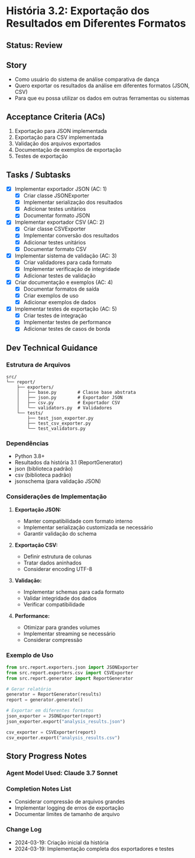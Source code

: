 # História 3.2: Exportação dos Resultados em Diferentes Formatos

## Status: Review

## Story

- Como usuário do sistema de análise comparativa de dança
- Quero exportar os resultados da análise em diferentes formatos (JSON, CSV)
- Para que eu possa utilizar os dados em outras ferramentas ou sistemas

## Acceptance Criteria (ACs)

1. Exportação para JSON implementada
2. Exportação para CSV implementada
3. Validação dos arquivos exportados
4. Documentação de exemplos de exportação
5. Testes de exportação

## Tasks / Subtasks

- [x] Implementar exportador JSON (AC: 1)
  - [x] Criar classe JSONExporter
  - [x] Implementar serialização dos resultados
  - [x] Adicionar testes unitários
  - [x] Documentar formato JSON

- [x] Implementar exportador CSV (AC: 2)
  - [x] Criar classe CSVExporter
  - [x] Implementar conversão dos resultados
  - [x] Adicionar testes unitários
  - [x] Documentar formato CSV

- [x] Implementar sistema de validação (AC: 3)
  - [x] Criar validadores para cada formato
  - [x] Implementar verificação de integridade
  - [x] Adicionar testes de validação

- [x] Criar documentação e exemplos (AC: 4)
  - [x] Documentar formatos de saída
  - [x] Criar exemplos de uso
  - [x] Adicionar exemplos de dados

- [x] Implementar testes de exportação (AC: 5)
  - [x] Criar testes de integração
  - [x] Implementar testes de performance
  - [x] Adicionar testes de casos de borda

## Dev Technical Guidance

### Estrutura de Arquivos
```
src/
└── report/
    ├── exporters/
    │   ├── base.py        # Classe base abstrata
    │   ├── json.py        # Exportador JSON
    │   ├── csv.py         # Exportador CSV
    │   └── validators.py  # Validadores
    └── tests/
        ├── test_json_exporter.py
        ├── test_csv_exporter.py
        └── test_validators.py
```

### Dependências
- Python 3.8+
- Resultados da história 3.1 (ReportGenerator)
- json (biblioteca padrão)
- csv (biblioteca padrão)
- jsonschema (para validação JSON)

### Considerações de Implementação

1. **Exportação JSON:**
   - Manter compatibilidade com formato interno
   - Implementar serialização customizada se necessário
   - Garantir validação do schema

2. **Exportação CSV:**
   - Definir estrutura de colunas
   - Tratar dados aninhados
   - Considerar encoding UTF-8

3. **Validação:**
   - Implementar schemas para cada formato
   - Validar integridade dos dados
   - Verificar compatibilidade

4. **Performance:**
   - Otimizar para grandes volumes
   - Implementar streaming se necessário
   - Considerar compressão

### Exemplo de Uso

```python
from src.report.exporters.json import JSONExporter
from src.report.exporters.csv import CSVExporter
from src.report.generator import ReportGenerator

# Gerar relatório
generator = ReportGenerator(results)
report = generator.generate()

# Exportar em diferentes formatos
json_exporter = JSONExporter(report)
json_exporter.export("analysis_results.json")

csv_exporter = CSVExporter(report)
csv_exporter.export("analysis_results.csv")
```

## Story Progress Notes

### Agent Model Used: Claude 3.7 Sonnet

### Completion Notes List
- Considerar compressão de arquivos grandes
- Implementar logging de erros de exportação
- Documentar limites de tamanho de arquivo

### Change Log
- 2024-03-19: Criação inicial da história
- 2024-03-19: Implementação completa dos exportadores e testes
